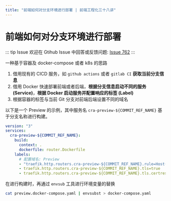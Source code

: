 ```yaml
---
title: "前端如何对分支环境进行部署 | 前端工程化三十八讲"
---
```


# 前端如何对分支环境进行部署

::: tip Issue
欢迎在 Gtihub Issue 中回答或反馈问题: [Issue 762](https://github.com/shfshanyue/Daily-Question/issues/762)
:::

一种基于容器及 docker-compose 或者 k8s 的思路

1. 借用现有的 CICD 服务，如 `github actions` 或者 `gitlab CI` **获取当前分支信息**
1. 借用 Docker 快速部署前端或者后端，**根据分支信息启动不同的服务 (Service)**，**根据 Docker 启动服务并配置响应的标签 (Label)**
1. 根据容器的标签与当前 Git 分支对前端后端设置不同的域名

以下是一个 Preview 的示例，其中服务名 `cra-preview-${COMMIT_REF_NAME}` 基于分支名称进行构建。

```yaml
version: "3"
services:
  cra-preview-${COMMIT_REF_NAME}:
    build:
      context: .
      dockerfile: router.Dockerfile
    labels:
      # 配置域名: Preview
      - "traefik.http.routers.cra-preview-${COMMIT_REF_NAME}.rule=Host(`${COMMIT_REF_NAME}.cra.shanyue.tech`)"
      - traefik.http.routers.cra-preview-${COMMIT_REF_NAME}.tls=true
      - traefik.http.routers.cra-preview-${COMMIT_REF_NAME}.tls.certresolver=le
```

在进行构建时，再通过 `envsub` 工具进行环境变量的替换

```bash
cat preview.docker-compose.yaml | envsubst > docker-compose.yaml
```
